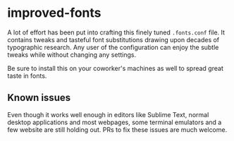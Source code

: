 # improved-fonts
A lot of effort has been put into crafting this finely tuned `.fonts.conf` file. It contains tweaks and tasteful font substitutions drawing upon decades of typographic research. Any user of the configuration can enjoy the subtle tweaks while without changing any settings.

Be sure to install this on your coworker's machines as well to spread great taste in fonts.

## Known issues

Even though it works well enough in editors like Sublime Text, normal desktop applications and most webpages, some terminal emulators and a few website are still holding out. PRs to fix these issues are much welcome.
